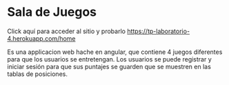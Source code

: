 # Sala de Juegos
Click aquí para acceder al sitio y probarlo https://tp-laboratorio-4.herokuapp.com/home

Es una applicacion web hache en angular, que contiene 4 juegos diferentes para que los usuarios se entretengan.
Los usuarios se puede registrar y iniciar sesión para que sus puntajes se guarden que se muestren en las tablas de posiciones.
